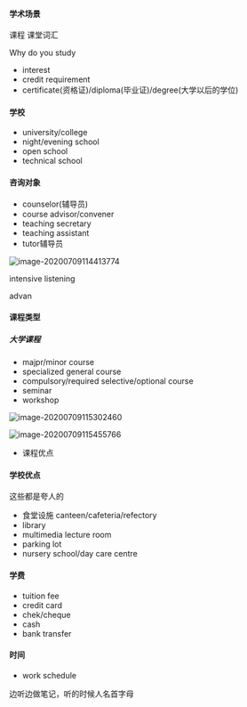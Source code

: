 #### 学术场景

课程 课堂词汇

Why do you study

- interest
- credit requirement 
- certificate(资格证)/diploma(毕业证)/degree(大学以后的学位)



#### 学校

- university/college
- night/evening school
- open school 
- technical school

#### 咨询对象

- counselor(辅导员)
- course advisor/convener
- teaching secretary
- teaching assistant
- tutor辅导员

![image-20200709114413774](C:\Users\UncleDong\AppData\Roaming\Typora\typora-user-images\image-20200709114413774.png)

intensive listening

advan

#### 课程类型

##### 大学课程

- majpr/minor course
- specialized general course
- compulsory/required selective/optional course
- seminar
- workshop

![image-20200709115302460](C:\Users\UncleDong\AppData\Roaming\Typora\typora-user-images\image-20200709115302460.png)

![image-20200709115455766](C:\Users\UncleDong\AppData\Roaming\Typora\typora-user-images\image-20200709115455766.png)

- 课程优点

#### 学校优点

这些都是夸人的

- 食堂设施 canteen/cafeteria/refectory
- library
- multimedia lecture room
- parking lot
- nursery school/day care centre

#### 学费

- tuition fee
- credit card
- chek/cheque
- cash
- bank transfer

#### 时间

- work schedule

边听边做笔记，听的时候人名首字母